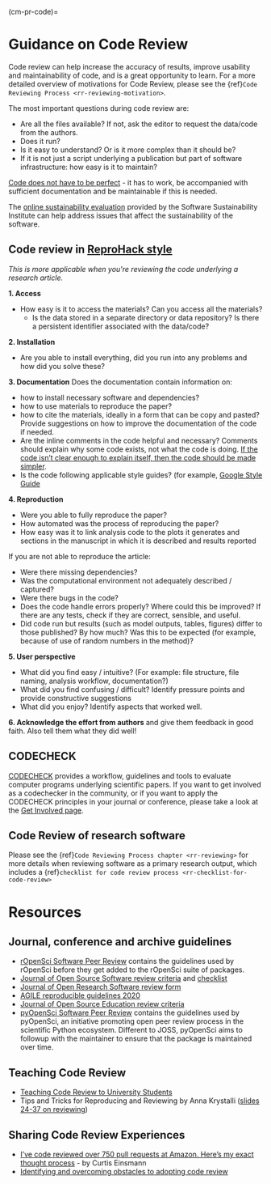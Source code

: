 (cm-pr-code)=

# Guidance on Code Review

Code review can help increase the accuracy of results, improve usability and maintainability of code, and is a great opportunity to learn. For a more detailed overview of motivations for Code Review, please see the {ref}`Code Reviewing Process <rr-reviewing-motivation>`.

The most important questions during code review are:
- Are all the files available? If not, ask the editor to request the data/code from the authors.
- Does it run?
- Is it easy to understand?
Or is it more complex than it should be?
- If it is not just a script underlying a publication but part of software infrastructure: how easy is it to maintain?

[Code does not have to be perfect](https://google.github.io/eng-practices/review/reviewer/standard.html) - it has to work, be accompanied with sufficient documentation and be maintainable if this is needed.

The [online sustainability evaluation](https://www.software.ac.uk/resources/online-sustainability-evaluation) provided by the Software Sustainability Institute can help address issues that affect the sustainability of the software.

## Code review in [ReproHack style](https://annakrystalli.me/n8cir-reprohacks/slides/#24)

*This is more applicable when you're reviewing the code underlying a research article.*

**1. Access**
- How easy is it to access the materials?
Can you access all the materials?
  - Is the data stored in a separate directory or data repository?
Is there a persistent identifier associated with the data/code?

**2. Installation**
- Are you able to install everything, did you run into any problems and how did you solve these?

**3. Documentation**
Does the documentation contain information on:
- how to install necessary software and dependencies?
- how to use materials to reproduce the paper?
- how to cite the materials, ideally in a form that can be copy and pasted?
Provide suggestions on how to improve the documentation of the code if needed.
- Are the inline comments in the code helpful and necessary?
Comments should explain why some code exists, not what the code is doing. [If the code isn’t clear enough to explain itself, then the code should be made simpler](https://google.github.io/eng-practices/review/reviewer/looking-for.html#comments).
- Is the code following applicable style guides? (for example, [Google Style Guide](http://google.github.io/styleguide/)

**4. Reproduction**
- Were you able to fully reproduce the paper?
- How automated was the process of reproducing the paper?
- How easy was it to link analysis code to the plots it generates and sections in the manuscript in which it is described and results reported

If you are not able to reproduce the article:
- Were there missing dependencies?
- Was the computational environment not adequately described / captured?
- Were there bugs in the code?
- Does the code handle errors properly?
Where could this be improved?
If there are any tests, check if they are correct, sensible, and useful.
- Did code run but results (such as model outputs, tables, figures) differ to those published?
By how much?
Was this to be expected (for example, because of use of random numbers in the method)?

**5. User perspective**
- What did you find easy / intuitive?
(For example: file structure, file naming, analysis workflow, documentation?)
- What did you find confusing / difficult?
Identify pressure points and provide constructive suggestions
- What did you enjoy? Identify aspects that worked well.

**6. Acknowledge the effort from authors** and give them feedback in good faith.
Also tell them what they did well!

## CODECHECK
[CODECHECK](https://codecheck.org.uk/) provides a workflow, guidelines and tools to evaluate computer programs underlying scientific papers.
If you want to get involved as a codechecker in the community, or if you want to apply the CODECHECK principles in your journal or conference, please take a look at the [Get Involved page](https://codecheck.org.uk/get-involved/).

## Code Review of research software

Please see the {ref}`Code Reviewing Process chapter <rr-reviewing>` for more details when reviewing software as a primary research output, which includes a {ref}`checklist for code review process <rr-checklist-for-code-review>`


# Resources

## Journal, conference and archive guidelines
*	[rOpenSci Software Peer Review](https://ropensci.org/software-review/) contains the guidelines used by rOpenSci before they get added to the rOpenSci suite of packages.
* [Journal of Open Source Software review criteria](https://joss.readthedocs.io/en/latest/review_criteria.html) and [checklist](https://joss.readthedocs.io/en/latest/review_checklist.html)
* [Journal of Open Research Software review form](https://openresearchsoftware.metajnl.com/about/editorialpolicies/)
* [AGILE reproducible guidelines 2020](https://doi.org/10.17605/OSF.IO/CB7Z8)
* [Journal of Open Source Education review criteria](https://openjournals.readthedocs.io/en/jose/review_criteria.html/)
* [pyOpenSci Software Peer Review](https://www.pyopensci.org/peer-review-guide/) contains the guidelines used by pyOpenSci, an initiative promoting open peer review process in the scientific Python ecosystem. Different to JOSS, pyOpenSci aims to followup with the maintainer to ensure that the package is maintained over time.

## Teaching Code Review
*	[Teaching Code Review to University Students](https://www.eduflow.com/blog/teaching-code-review-to-university-students)
* Tips and Tricks for Reproducing and Reviewing by Anna Krystalli ([slides 24-37 on reviewing](https://annakrystalli.me/n8cir-reprohacks/slides/#24))

## Sharing Code Review Experiences
* [I’ve code reviewed over 750 pull requests at Amazon. Here’s my exact thought process](https://curtiseinsmann.medium.com/ive-code-reviewed-over-750-pull-requests-at-amazon-here-s-my-exact-thought-process-cec7c942a3a4) - by Curtis Einsmann
* [Identifying and overcoming obstacles to adopting code review](https://www.software.ac.uk/blog/2022-08-17-identifying-and-overcoming-obstacles-adopting-code-review)
